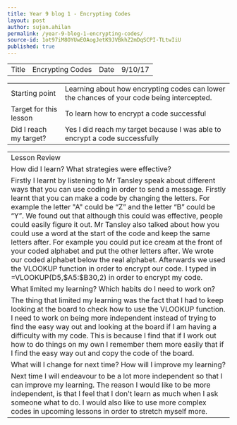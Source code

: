 ```yaml
---
title: Year 9 blog 1 - Encrypting Codes
layout: post
author: sujan.ahilan
permalink: /year-9-blog-1-encrypting-codes/
source-id: 1ot97iM8OYUwEOAogJetK9JVBkhZ2mDqSCPI-TLtwIiU
published: true
---
```

<table>
  <tr>
    <td>Title</td>
    <td>Encrypting Codes</td>
    <td>Date</td>
    <td>9/10/17</td>
  </tr>
</table>


<table>
  <tr>
    <td>Starting point</td>
    <td>Learning about how encrypting codes can lower the chances of your code being intercepted.</td>
  </tr>
  <tr>
    <td>Target for this lesson</td>
    <td>To learn how to encrypt a code successful</td>
  </tr>
  <tr>
    <td>Did I reach my target?</td>
    <td>Yes I did reach my target because I was able to encrypt a code successfully</td>
  </tr>
</table>


<table>
  <tr>
    <td>Lesson Review</td>
  </tr>
  <tr>
    <td>How did I learn? What strategies were effective? </td>
  </tr>
  <tr>
    <td>Firstly I learnt by listening to Mr Tansley speak about different ways that you can use coding in order to send a message. Firstly learnt that you can make a code by changing the letters. For example the letter "A" could be “Z” and the letter “B” could be “Y”. We found out that although this could was effective, people could easily figure it out. Mr Tansley also talked about how you could use a word at the start of the code and keep the same letters after. For example you could put ice cream at the front of your coded alphabet and put the other letters after.  We wrote our coded alphabet below the real alphabet. Afterwards we used the VLOOKUP function in order to encrypt our code. I typed in    =VLOOKUP(D5,$A5:$B30,2) in order to encrypt my code.</td>
  </tr>
  <tr>
    <td>What limited my learning? Which habits do I need to work on? </td>
  </tr>
  <tr>
    <td>The thing that limited my learning was the fact that I had to keep looking at the board to check how to use the VLOOKUP function. I need to work on being more independent instead of trying to find the easy way out and looking at the board if I am having a difficulty with my code. This is because I find that if I work out how to do things on my own I remember them more easily that if I find the easy way out and copy the code of the board.</td>
  </tr>
  <tr>
    <td>What will I change for next time? How will I improve my learning?</td>
  </tr>
  <tr>
    <td>Next time I will endeavour to be a lot more independent so that I can improve my learning. The reason I would like to be more independent, is that I feel that I don't learn as much when I ask someone what to do.  I would also like to use more complex codes in upcoming lessons in order to stretch myself more.
</td>
  </tr>
</table>


